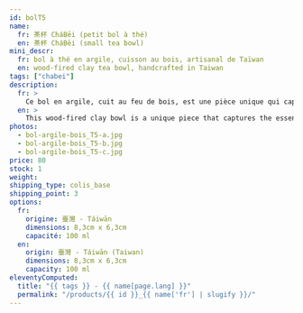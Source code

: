 ```yaml
---
id: bolT5
name:
  fr: 茶杯 CháBēi (petit bol à thé)
  en: 茶杯 CháBēi (small tea bowl)
mini_descr:
  fr: bol à thé en argile, cuisson au bois, artisanal de Taïwan
  en: wood-fired clay tea bowl, handcrafted in Taiwan
tags: ["chabei"]
description:
  fr: >
    Ce bol en argile, cuit au feu de bois, est une pièce unique qui capture l'essence de l'artisanat traditionnel. Ses teintes profondes et ses textures brutes racontent une histoire riche en authenticité.<!--more--> Idéal pour savourer votre thé dans un esprit chaleureux et naturel. Un objet intemporel qui allie simplicité et caractère.
  en: >
    This wood-fired clay bowl is a unique piece that captures the essence of traditional craftsmanship. Its deep tones and raw textures tell a story rich in authenticity.<!--more--> Perfect for enjoying your tea in a warm and natural spirit. A timeless object that combines simplicity and character.
photos:
  - bol-argile-bois_T5-a.jpg
  - bol-argile-bois_T5-b.jpg
  - bol-argile-bois_T5-c.jpg
price: 80
stock: 1
weight:
shipping_type: colis_base
shipping_point: 3
options:
  fr:
    origine: 臺灣 - Táiwān
    dimensions: 8,3cm x 6,3cm
    capacité: 100 ml
  en:
    origin: 臺灣 - Táiwān (Taiwan)
    dimensions: 8,3cm x 6,3cm
    capacity: 100 ml
eleventyComputed:
  title: "{{ tags }} - {{ name[page.lang] }}"
  permalink: "/products/{{ id }}_{{ name['fr'] | slugify }}/"
---
```

